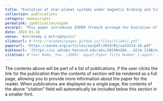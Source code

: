 ```yaml
---
title: "Evolution of star-planet systems under magnetic braking and tidal interaction"
collection: publications
category: manuscripts
permalink: /publication/espem
excerpt: 'This paper introduces ESPEM (French acronym for Evolution of Planetary Systems and Magnetism), a secular evolution model of star--planet systems under stellar-wind braking and tidal interactions.'
date: 2019-01-16
venue: 'Astronomy & Astrophysics'
slidesurl: #'http://academicpages.github.io/files/slides1.pdf'
paperurl: 'https://aanda.org/articles/aa/pdf/2019/01/aa33314-18.pdf'
bibtexurl: '[https://ui.adsabs.harvard.edu/abs/2019A%26A...621A.124B/exportcitation](https://www.aanda.org/component/makeref/?task=show&type=html&doi=10.1051/0004-6361/201833314)'
citation: #'Your Name, You. (2009). &quot;Paper Title Number 1.&quot; <i>Journal 1</i>. 1(1).'
---
```

The contents above will be part of a list of publications, if the user clicks the link for the publication than the contents of section will be rendered as a full page, allowing you to provide more information about the paper for the reader. When publications are displayed as a single page, the contents of the above "citation" field will automatically be included below this section in a smaller font.
